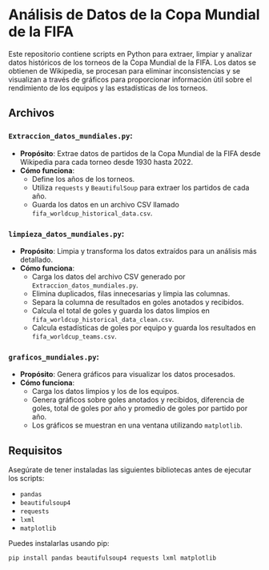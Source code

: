 # Análisis de Datos de la Copa Mundial de la FIFA

Este repositorio contiene scripts en Python para extraer, limpiar y analizar datos históricos de los torneos de la Copa Mundial de la FIFA. Los datos se obtienen de Wikipedia, se procesan para eliminar inconsistencias y se visualizan a través de gráficos para proporcionar información útil sobre el rendimiento de los equipos y las estadísticas de los torneos.

## Archivos

### `Extraccion_datos_mundiales.py`:
- **Propósito**: Extrae datos de partidos de la Copa Mundial de la FIFA desde Wikipedia para cada torneo desde 1930 hasta 2022.
- **Cómo funciona**:
  - Define los años de los torneos.
  - Utiliza `requests` y `BeautifulSoup` para extraer los partidos de cada año.
  - Guarda los datos en un archivo CSV llamado `fifa_worldcup_historical_data.csv`.

### `limpieza_datos_mundiales.py`:
- **Propósito**: Limpia y transforma los datos extraídos para un análisis más detallado.
- **Cómo funciona**:
  - Carga los datos del archivo CSV generado por `Extraccion_datos_mundiales.py`.
  - Elimina duplicados, filas innecesarias y limpia las columnas.
  - Separa la columna de resultados en goles anotados y recibidos.
  - Calcula el total de goles y guarda los datos limpios en `fifa_worldcup_historical_data_clean.csv`.
  - Calcula estadísticas de goles por equipo y guarda los resultados en `fifa_worldcup_teams.csv`.

### `graficos_mundiales.py`:
- **Propósito**: Genera gráficos para visualizar los datos procesados.
- **Cómo funciona**:
  - Carga los datos limpios y los de los equipos.
  - Genera gráficos sobre goles anotados y recibidos, diferencia de goles, total de goles por año y promedio de goles por partido por año.
  - Los gráficos se muestran en una ventana utilizando `matplotlib`.

## Requisitos

Asegúrate de tener instaladas las siguientes bibliotecas antes de ejecutar los scripts:

- `pandas`
- `beautifulsoup4`
- `requests`
- `lxml`
- `matplotlib`

Puedes instalarlas usando pip:

```bash
pip install pandas beautifulsoup4 requests lxml matplotlib
